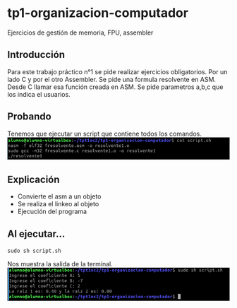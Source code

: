 # tp1-organizacion-computador
Ejercicios de gestión de memoria, FPU, assembler

## Introducción
Para este trabajo práctico n°1 se pide realizar ejercicios obligatorios. Por un lado C y por el otro Assembler.
Se pide una formula resolvente en ASM. Desde C llamar esa función creada en ASM.
Se pide parametros a,b,c que los indica el usuarios.

## Probando
Tenemos que ejecutar un script que contiene todos los comandos.
![](capturas/1cat.PNG)

## Explicación
* Convierte el asm a un objeto
* Se realiza el linkeo al objeto
* Ejecución del programa

## Al ejecutar...
```
sudo sh script.sh
```
Nos muestra la salida de la terminal.
![](capturas/2script.PNG)
